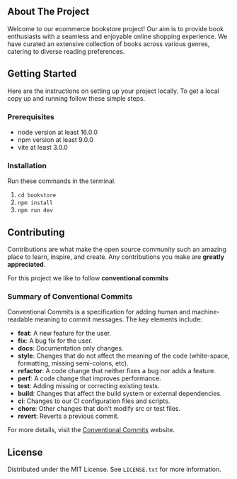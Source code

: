<!-- ABOUT THE PROJECT -->
## About The Project

Welcome to our ecommerce bookstore project! Our aim is to provide book enthusiasts with a seamless and enjoyable online shopping experience. We have curated an extensive collection of books across various genres, catering to diverse reading preferences. 

<!-- GETTING STARTED -->
## Getting Started

Here are the instructions on setting up your project locally.
To get a local copy up and running follow these simple steps.

### Prerequisites

* node version at least 16.0.0
* npm version at least 9.0.0
* vite at least 3.0.0

### Installation

Run these commands in the terminal.

  1. `cd bookstore`
  2. `npm install`
  3. `npm run dev`

<!-- CONTRIBUTING -->
## Contributing

Contributions are what make the open source community such an amazing place to learn, inspire, and create. Any contributions you make are **greatly appreciated**.

For this project we like to follow **conventional commits**

### Summary of Conventional Commits

Conventional Commits is a specification for adding human and machine-readable meaning to commit messages. The key elements include:

- **feat**: A new feature for the user.
- **fix**: A bug fix for the user.
- **docs**: Documentation only changes.
- **style**: Changes that do not affect the meaning of the code (white-space, formatting, missing semi-colons, etc).
- **refactor**: A code change that neither fixes a bug nor adds a feature.
- **perf**: A code change that improves performance.
- **test**: Adding missing or correcting existing tests.
- **build**: Changes that affect the build system or external dependencies.
- **ci**: Changes to our CI configuration files and scripts.
- **chore**: Other changes that don't modify src or test files.
- **revert**: Reverts a previous commit.

For more details, visit the [Conventional Commits](https://www.conventionalcommits.org/en/v1.0.0/) website.

<!-- LICENSE -->
## License

Distributed under the MIT License. See `LICENSE.txt` for more information.
